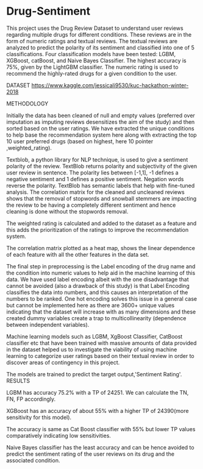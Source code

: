 # Drug-Sentiment
This project uses the Drug Review Dataset to understand user reviews regarding multiple drugs for different conditions. 
These reviews are in the form of numeric ratings and textual reviews. The textual reviews are analyzed to predict the polarity of its sentiment and classified into one of 5 classifications. Four classification models have been tested: LGBM, XGBoost, catBoost, and Naive Bayes Classifier. The highest accuracy is 75%, given by the LightGBM classifier. The numeric rating is used to recommend the highly-rated drugs for a given condition to the user.

DATASET
https://www.kaggle.com/jessicali9530/kuc-hackathon-winter-2018

METHODOLOGY

Initially the data has been cleaned of null and empty values (preferred over imputation as imputing reviews desensitizes the aim of the study) and then sorted based on the user ratings. We have extracted the unique conditions to help base the recommendation system here along with extracting the top 10 user preferred drugs (based on highest, here 10 pointer ,weighted_rating).

Textblob, a python library for NLP technique, is used to give a sentiment polarity of the review. TextBlob returns polarity and subjectivity of the given user review in sentence. The polarity lies between [-1,1], -1 defines a negative sentiment and 1 defines a positive sentiment. Negation words reverse the polarity. TextBlob has semantic labels that help with fine-tuned analysis. The correlation matrix for the cleaned and uncleaned reviews shows that the removal of stopwords and snowball stemmers are impacting the review to be having a completely different sentiment and hence cleaning is done without the stopwords removal.

The weighted rating is calculated and added to the dataset as a feature and this adds the prioritization of the ratings to improve the recommendation system.

The correlation matrix plotted as a heat map, shows the linear dependence of each feature with all the other features in the data set.

The final step in preprocessing is the Label encoding of the drug name and the condition into numeric values to help aid in the machine learning of this data. We have used label encoding albeit with the one disadvantage that cannot be avoided (also a drawback of this study) is that Label Encoding classifies the data into numbers, and this causes an interpretation of the numbers to be ranked. One hot encoding solves this issue in a general case but cannot be implemented here as there are 3600+ unique values indicating that the dataset will increase with as many dimensions and these created dummy variables create a trap to multicollinearity (dependence between independent variables).

Machine learning models such as LGBM, XgBoost Classifier, CatBoost classifier etc that have been trained with massive amounts of data provided in the dataset helped us to investigate the viability of using machine learning to categorize user ratings based on their textual review in order to discover areas of contingency in this project.

The models are trained to predict the target output,'Sentiment Rating'.
RESULTS

LGBM has accuracy 75.2% with a TP of 24251. We can calculate the TN, FN, FP accordingly.

XGBoost has an accuracy of about 55% with a higher TP of 24390(more sensitivity for this model).

The accuracy is same as Cat Boost classifier with 55% but lower TP values comparatively indicating low sensitivities.

Naive Bayes classifier has the least accuracy and can be hence avoided to predict the sentiment rating of the user reviews on its drug and the associated condition.
